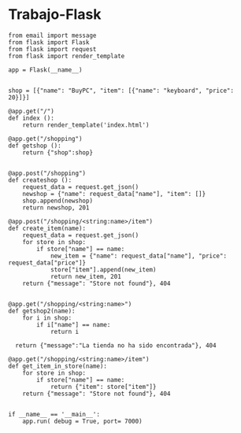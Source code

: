 # Trabajo-Flask

    from email import message
    from flask import Flask
    from flask import request
    from flask import render_template

    app = Flask(__name__)


    shop = [{"name": "BuyPC", "item": [{"name": "keyboard", "price": 20}]}]

    @app.get("/")
    def index ():
        return render_template('index.html')

    @app.get("/shopping")
    def getshop ():
        return {"shop":shop}


    @app.post("/shopping")
    def createshop ():
        request_data = request.get_json()
        newshop = {"name": request_data["name"], "item": []}
        shop.append(newshop)
        return newshop, 201

    @app.post("/shopping/<string:name>/item")
    def create_item(name):
        request_data = request.get_json()
        for store in shop:
            if store["name"] == name:
                new_item = {"name": request_data["name"], "price": request_data["price"]}
                store["item"].append(new_item)
                return new_item, 201
        return {"message": "Store not found"}, 404


    @app.get("/shopping/<string:name>")
    def getshop2(name):
        for i in shop:
            if i["name"] == name:
                return i

      return {"message":"La tienda no ha sido encontrada"}, 404

    @app.get("/shopping/<string:name>/item")
    def get_item_in_store(name):
        for store in shop:
            if store["name"] == name:
                return {"item": store["item"]}
        return {"message": "Store not found"}, 404


    if __name__ == '__main__':
        app.run( debug = True, port= 7000)

